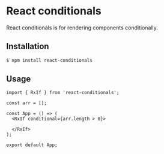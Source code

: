# React conditionals

React conditionals is for rendering components conditionally.

## Installation
```bash
$ npm install react-conditionals
```

## Usage
```tsx
import { RxIf } from 'react-conditionals';

const arr = [];

const App = () => (
  <RxIf conditional={arr.length > 0}>
    
  </RxIf>
);

export default App;
```

